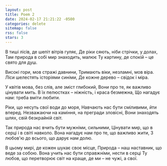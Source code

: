 ```yaml
---
layout: post
title: Poem 2
date: 2024-02-17 21:21:22 -0500
categories: delete
sitemap: false
rss: false
stars: 3
---
```


В тиші лісів, де шепіт вітрів гуляє,
Де ріки сяють, ніби стрічки, у долах,
Там природа в собі мир знаходить, малює
Ту картину, де спокій – це свято для душ.

Високі гори, мов стражі давнини,
Тримають віки, незламні, мов віра.
Ліси шелестять історіями синіми,
Де кожне дерево – свідок і міра.

У квітів мова, без слів, але зміст глибокий,
Вони про те, як важливо цінувати мить.
В їх пелюстках – ніжність, і краса безмежна,
Що нагадує нам: треба вміти любити.

Ріки, що несуть свої води до моря,
Навчають нас бути сміливими, йти вперед.
Незважаючи на каміння, на прегради зловісні,
Вони знаходять шлях, свій безкрайній світ.

Так природа нас вчить бути мужніми, сильними,
Цінувати мир, що в серці і в світі навколо.
Вона нагадує нам про те, що важливо жити,
З любов'ю до всього, що дарує нам долю.

В цьому мирі, де кожен шукає своє місце,
Природа – наш наставник, що веде за собою.
Вона учить нас бути справжніми, нести в серці
Ту любов, що перетворює світ на краще, де ми – не чужі, а свої.
